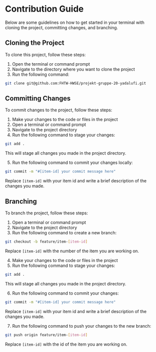 # Contribution Guide

Below are some guidelines on how to get started in your terminal with cloning the project, committing changes, and branching.

## Cloning the Project

To clone this project, follow these steps:

1. Open the terminal or command prompt
2. Navigate to the directory where you want to clone the project
3. Run the following command:<br />
```sh
git clone git@github.com:FHTW-HWSE/projekt-gruppe-20-yadalufi.git
```

## Committing Changes

To commit changes to the project, follow these steps:

1. Make your changes to the code or files in the project
2. Open a terminal or command prompt
3. Navigate to the project directory
4. Run the following command to stage your changes:<br />
```sh
git add .
```

This will stage all changes you made in the project directory.

5. Run the following command to commit your changes locally:
```sh
git commit -m "#[item-id] your commit message here"
```

Replace `[item-id]` with your item id and write a brief description of the changes you made.

## Branching

To branch the project, follow these steps:

1. Open a terminal or command prompt
2. Navigate to the project directory
3. Run the following command to create a new branch:
```sh
git checkout -b feature/item-[item-id]
```

Replace `[item-id]` with the number of the item you are working on.

4. Make your changes to the code or files in the project
5. Run the following command to stage your changes:
```sh
git add .
```

This will stage all changes you made in the project directory.

6. Run the following command to commit your changes:
```sh
git commit -m "#[item-id] your commit message here"
```

Replace `[item-id]` with your item id and write a brief description of the changes you made.

7. Run the following command to push your changes to the new branch:
```sh
git push origin feature/item-[item-id]
```

Replace `[item-id]` with the id of the item you are working on.
